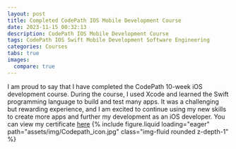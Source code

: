 ```yaml
---
layout: post
title: Completed CodePath IOS Mobile Development Course
date: 2023-11-15 00:32:13
description: CodePath IOS Mobile Development Course
tags: CodePath IOS Swift Mobile Development Software Engineering
categories: Courses
tabs: true
images:
  compare: true
---
```


I am proud to say that I have completed the CodePath 10-week iOS development course. During the course, I used Xcode and learned the Swift programming language to build and test many apps. It was a challenging but rewarding experience, and I am excited to continue using my new skills to create more apps and further my development as an iOS developer.
You can view my certificate [here](/assets/pdf/CodePath.pdf)
<swiper-container keyboard="true" navigation="true" pagination="true" pagination-clickable="true" pagination-dynamic-bullets="true" rewind="true">
  <swiper-slide>{% include figure.liquid loading="eager" path="assets/img/Codepath_icon.jpg" class="img-fluid rounded z-depth-1" %}</swiper-slide>
</swiper-container>
